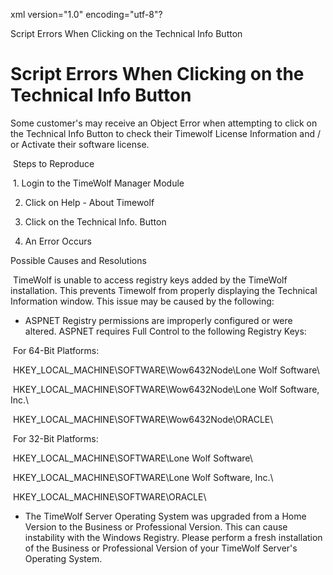xml version="1.0" encoding="utf-8"?





Script Errors When Clicking on the Technical Info Button




# Script Errors When Clicking on the Technical Info Button

Some customer's may receive an Object Error when attempting to click on the Technical Info Button to check their Timewolf License Information and / or Activate their software license.

 Steps to Reproduce

 1. Login to the TimeWolf Manager Module

2. Click on Help - About Timewolf

3. Click on the Technical Info. Button

4. An Error Occurs

Possible Causes and Resolutions

 TimeWolf is unable to access registry keys added by the TimeWolf installation. This prevents Timewolf from properly displaying the Technical Information window. This issue may be caused by the following:

* ASPNET Registry permissions are improperly configured or were altered. ASPNET requires Full Control to the following Registry Keys:

 For 64-Bit Platforms:

 HKEY\_LOCAL\_MACHINE\SOFTWARE\Wow6432Node\Lone Wolf Software\

 HKEY\_LOCAL\_MACHINE\SOFTWARE\Wow6432Node\Lone Wolf Software, Inc.\

 HKEY\_LOCAL\_MACHINE\SOFTWARE\Wow6432Node\ORACLE\

 For 32-Bit Platforms:

 HKEY\_LOCAL\_MACHINE\SOFTWARE\Lone Wolf Software\

 HKEY\_LOCAL\_MACHINE\SOFTWARE\Lone Wolf Software, Inc.\

 HKEY\_LOCAL\_MACHINE\SOFTWARE\ORACLE\

* The TimeWolf Server Operating System was upgraded from a Home Version to the Business or Professional Version. This can cause instability with the Windows Registry. Please perform a fresh installation of the Business or Professional Version of your TimeWolf Server's Operating System.
